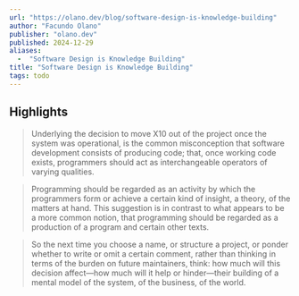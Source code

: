 ```yaml
---
url: "https://olano.dev/blog/software-design-is-knowledge-building"
author: "Facundo Olano"
publisher: "olano.dev"
published: 2024-12-29
aliases:
  -  "Software Design is Knowledge Building"
title: "Software Design is Knowledge Building"
tags: todo
---
```


## Highlights
> Underlying the decision to move X10 out of the project once the system was operational, is the common misconception that software development consists of producing code; that, once working code exists, programmers should act as interchangeable operators of varying qualities.

> Programming should be regarded as an activity by which the programmers form or achieve a certain kind of insight, a theory, of the matters at hand. This suggestion is in contrast to what appears to be a more common notion, that programming should be regarded as a production of a program and certain other texts.

> So the next time you choose a name, or structure a project, or ponder whether to write or omit a certain comment, rather than thinking in terms of the burden on future maintainers, think: how much will this decision affect—how much will it help or hinder—their building of a mental model of the system, of the business, of the world.


